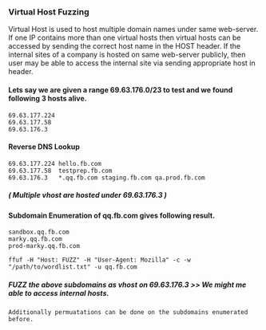 
### Virtual Host Fuzzing 
Virtual Host is used to host multiple domain names under same web-server. If one IP contains more than one virtual hosts then virtual hosts can be accessed by sending the correct host name in the HOST header. If the internal sites of a company is hosted on same web-server publicly, then user may be able to access the internal site via sending appropriate host in header.

#### Lets say we are given a range 69.63.176.0/23 to test and we found following 3 hosts alive.
```
69.63.177.224
69.63.177.58
69.63.176.3
```
#### Reverse DNS Lookup 
```
69.63.177.224 hello.fb.com
69.63.177.58  testprep.fb.com
69.63.176.3   *.qq.fb.com staging.fb.com qa.prod.fb.com
```
##### ( Multiple vhost are hosted under 69.63.176.3 )

#### Subdomain Enumeration of qq.fb.com gives following result.
```
sandbox.qq.fb.com
marky.qq.fb.com
prod-marky.qq.fb.com
```
```
ffuf -H "Host: FUZZ" -H "User-Agent: Mozilla" -c -w "/path/to/wordlist.txt" -u qq.fb.com
```

##### FUZZ the above subdomains as vhost on 69.63.176.3 >> We might me able to access internal hosts.
```
Additionally permuatations can be done on the subdomains enumerated before.
```


